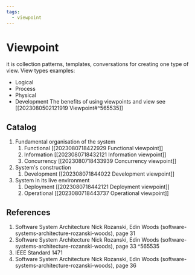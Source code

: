 ```yaml
---
tags:
  - viewpoint
---
```

# Viewpoint

it is collection patterns, templates, conversations for creating one type of view.
View types examples:
- Logical
- Process
- Physical
- Development
The benefits of using viewpoints and view see [[2023080502121919 Viewpoint#^565535]]
## Catalog
1. Fundamental organisation of the system
	1. Functional [[2023080718422929 Functional viewpoint]]
	2. Information [[2023080718432121 Information viewpoint]]
	3. Concurrency [[2023080718433939 Concurrency viewpoint]]
2. System's construction
	1. Development  [[202308071844022 Development viewpoint]]
3. System in its live environment
	1. Deployment [[2023080718442121 Deployment viewpoint]]
	2. Operational  [[2023080718443737 Operational viewpoint]]

## References
1. Software System Architecture Nick Rozanski,  Edin Woods (software-systems-architecture-rozanski-woods), page 31
2. Software System Architecture Nick Rozanski,  Edin Woods (software-systems-architecture-rozanski-woods), page 33 ^565535
3. IEEE Standard 1471
4. Software System Architecture Nick Rozanski,  Edin Woods (software-systems-architecture-rozanski-woods), page 36